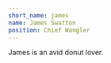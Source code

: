 ```yaml
---
short_name: james
name: James Swatton
position: Chief Wangler
---
```

James is an avid donut lover.
